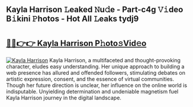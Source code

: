 ## Kayla Harrison 𝙻eaked 𝙽u𝚍e - Part-c4g 𝚅𝚒deo B𝚒kini 𝙿hotos - Hot All 𝙻eaks tydj9

# <h2><a href="http://ld5jwfb.urlbe.top/?page=Kayla+Harrison">🔗🔗👉👉 Kayla Harrison P𝚑oto𝚜Vid𝚎o</a></h2>

[![Kayla Harrison](https://i.imgur.com/eBuTRDB.gif)](http://ld5jwfb.urlbe.top/?page=Kayla+Harrison)
Kayla Harrison, a multifaceted and thought-provoking character, eludes easy understanding. Her unique approach to building a web presence has allured and offended followers, stimulating debates on artistic expression, consent, and the essence of virtual communities. Though her future direction is unclear, her influence on the online world is indisputable. Unyielding determination and undeniable magnetism fuel Kayla Harrison journey in the digital landscape.
